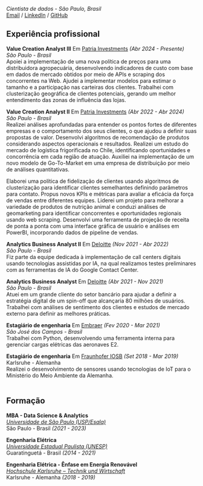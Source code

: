 _Cientista de dados - São Paulo, Brasil_<br>
[Email](mailto:fabriciocgf@gmail.com) / [LinkedIn](https://www.linkedin.com/in/fabriciocgf/) / [GitHub](https://github.com/fabriciocgf/)

## Experiência profissional
**Value Creation Analyst III** Em [Patria Investments](https://www.patriainvestimentos.com.br/) _(Abr 2024 - Presente)_<br>
_São Paulo - Brasil_<br>
Apoiei a implementação de uma nova política de preços para uma distribuidora agropecuária, desenvolvendo indicadores de custo com base em dados de mercado obtidos por meio de APIs e scraping dos concorrentes na Web. Ajudei a implementar modelos para estimar o tamanho e a participação nas carteiras dos clientes. Trabalhei com clusterização geográfica de clientes potenciais, gerando um melhor entendimento das zonas de influência das lojas.

**Value Creation Analyst II** Em [Patria Investments](https://www.patriainvestimentos.com.br/) _(Abr 2022 - Abr 2024)_<br>
_São Paulo - Brasil_<br>
Realizei análises aprofundadas para entender os pontos fortes de diferentes empresas e o comportamento dos seus clientes, o que ajudou a definir suas propostas de valor. Desenvolvi algoritmos de recomendação de produtos considerando aspectos operacionais e resultados. Realizei um estudo do mercado de logística frigorificada no Chile, identificando oportunidades e concorrência em cada região de atuação. Auxiliei na implementação de um novo modelo de Go-To-Market em uma empresa de distribuição por meio de análises quantitativas.

Elaborei uma política de fidelização de clientes usando algoritmos de clusterização para identificar clientes semelhantes definindo parâmetros para contato. Propus novos KPIs e métricas para avaliar a eficácia da força de vendas entre diferentes equipes. Liderei um projeto para melhorar a variedade de produtos de nutrição animal e conduzi análises de geomarketing para identificar concorrentes e oportunidades regionais usando web scraping. Desenvolvi uma ferramenta de projeção de receita de ponta a ponta com uma interface gráfica de usuário e análises em PowerBI, incorporando dados de pipeline de vendas.

**Analytics Business Analyst II** Em [Deloitte](https://www2.deloitte.com/br/pt.html) _(Nov 2021 - Abr 2022)_<br>
_São Paulo - Brasil_<br>
Fiz parte da equipe dedicada à implementação de call centers digitais usando tecnologias assistidas por IA, na qual realizamos testes preliminares com as ferramentas de IA do Google Contact Center.

**Analytics Business Analyst** Em [Deloitte](https://www2.deloitte.com/br/pt.html) _(Abr 2021 - Nov 2021)_<br>
_São Paulo - Brasil_<br>
Atuei em um grande cliente do setor bancário para ajudar a definir a estratégia digital de um spin-off que alcançaria 80 milhões de usuários. Trabalhei com análises de sentimento dos clientes e estudos de mercado externo para definir as melhores práticas.

**Estagiário de engenharia** Em [Embraer](https://embraer.com/br/pt)  _(Fev 2020 - Mar 2021)_<br>
_São José dos Campos - Brasil_<br>
Trabalhei com Python, desenvolvendo uma ferramenta interna para gerenciar cargas elétricas das aeronaves E2.

**Estagiário de engenharia** Em [Fraunhofer IOSB](https://www.iosb.fraunhofer.de/en.html)  _(Set 2018 - Mar 2019)_<br>
Karlsruhe - Alemanha <br>
Realizei o desenvolvimento de sensores usando tecnologias de IoT para o Ministério do Meio Ambiente da Alemanha.
<br><br>

## Formação
**MBA - Data Science & Analytics**<br>
[_Universidade de São Paulo (USP/Esalq)_](https://mbauspesalq.com/)<br>
São Paulo - Brasil _(2021 - 2023)_<br>

**Engenharia Elétrica**<br>
[_Universidade Estadual Paulista (UNESP)_](https://www2.unesp.br/)<br>
Guaratinguetá - Brasil _(2014 - 2021)_<br>

**Engenharia Elétrica - Ênfase em Energia Renovável**<br>
[_Hochschule Karlsruhe – Technik und Wirtschaft_](https://www.h-ka.de/en/study/study-in-english/degree-programs)<br>
Karlsruhe - Alemanha _(2018 - 2019)_<br>
<br>
